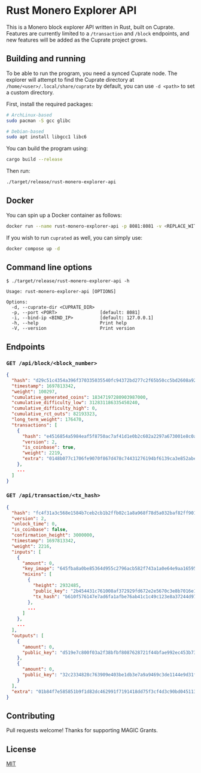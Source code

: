 # Rust Monero Explorer API

This is a Monero block explorer API written in Rust, built on Cuprate. Features are currently limited to a `/transaction` and `/block` endpoints, and new features will be added as the Cuprate project grows.

## Building and running

To be able to run the program, you need a synced Cuprate node. The explorer will attempt to find
the Cuprate directory at `/home/<user>/.local/share/cuprate` by default, you can use `-d <path>` to
set a custom directory.

First, install the required packages:

```bash
# ArchLinux-based
sudo pacman -S gcc glibc

# Debian-based
sudo apt install libgcc1 libc6
```

You can build the program using:

```bash
cargo build --release
```

Then run:

```bash
./target/release/rust-monero-explorer-api
```

## Docker

You can spin up a Docker container as follows:

```bash
docker run --name rust-monero-explorer-api -p 8081:8081 -v <REPLACE_WITH_CUPRATE_DIR>:/home/cuprate/.local/share/cuprate -d ghcr.io/magicgrants/rust-monero-explorer-api:latest
```

If you wish to run `cuprated` as well, you can simply use:

```bash
docker compose up -d
```

## Command line options

```
$ ./target/release/rust-monero-explorer-api -h

Usage: rust-monero-explorer-api [OPTIONS]

Options:
  -d, --cuprate-dir <CUPRATE_DIR>
  -p, --port <PORT>                [default: 8081]
  -i, --bind-ip <BIND_IP>          [default: 127.0.0.1]
  -h, --help                       Print help
  -V, --version                    Print version
```

## Endpoints

### `GET /api/block/<block_number>`

```json
{
  "hash": "d29c51c4354a396f370335035540fc94372bd277c2f65b50cc5bd2608a92c69c",
  "timestamp": 1697813342,
  "weight": 100297,
  "cumulative_generated_coins": 18347197280903987000,
  "cumulative_difficulty_low": 312831186335450240,
  "cumulative_difficulty_high": 0,
  "cumulative_rct_outs": 82193323,
  "long_term_weight": 176470,
  "transactions": [
    {
      "hash": "e4516854a5984eaf5f8750ac7af41d1e0b2c602a2297a673001e8c0af88eba11",
      "version": 2,
      "is_coinbase": true,
      "weight": 2219,
      "extra": "0148b077c1706fe9070f867d478c74431276194bf6139ca3e852abe553b8d9bee40209016c16bd243ed88d7f"
    },
    ...
  ]
}
```

### `GET /api/transaction/<tx_hash>`

```json
{
  "hash": "fc4f31a3c568e1584b7ceb2cb1b2ffb02c1a8a968f78d5a032baf82ff90187d0",
  "version": 2,
  "unlock_time": 0,
  "is_coinbase": false,
  "confirmation_height": 3000000,
  "timestamp": 1697813342,
  "weight": 2216,
  "inputs": [
    {
      "amount": 0,
      "key_image": "645fba8a0be85364d955c2796acb582f743a1a0e64e9aa16595d6f948bac7508",
      "mixins": [
        {
          "height": 2932485,
          "public_key": "2b454431c761008af372929fd672e2e5670c3e8b7016e133ae47ceb928f8ff32",
          "tx_hash": "b610f576147e7ad6fa1afbe76ab41c1c49c123e8a37244d97964fddf9e8e6de8"
        },
        ...
      ]
    },
    ...
  ],
  "outputs": [
    {
      "amount": 0,
      "public_key": "d519e7c800f03a2f38bfbf8087628721f44bfae992ec453b73d3c817b1015c26"
    },
    {
      "amount": 0,
      "public_key": "32c2334828c763909e403be1db3e7a9a9469c3de1144e9d31f52094437774152"
    }
  ],
  "extra": "01b84f7e585851b9f1d82dc462991f7191418dd75f3cf4d3c90bd0451136f908dd0209018b24d81a9039ede7"
}
```

## Contributing

Pull requests welcome! Thanks for supporting MAGIC Grants.

## License

[MIT](https://github.com/MAGICGrants/rust-monero-explorer-api/blob/main/LICENSE)

